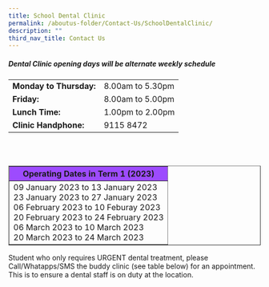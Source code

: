 ```yaml
---
title: School Dental Clinic
permalink: /aboutus-folder/Contact-Us/SchoolDentalClinic/
description: ""
third_nav_title: Contact Us
---
```

<style>
th:nth-child(1) {
	background-color: #9d4bfe;
	}
</style>

<h5> Dental Clinic opening days will be alternate weekly schedule</h5>

<table border="0">
	<tr>
		<td>
			<b>Monday to Thursday:</b>
		</td>
	  <td>
			8.00am to 5.30pm
		</td>
	</tr>
		<tr>
		<td>
			<b>Friday:</b>
		</td>
	  <td>
			8.00am to 5.00pm
		</td>
	</tr>
		<tr>
		<td>
			<b>Lunch Time:</b>
		</td>
	  <td>
			1.00pm to 2.00pm
		</td>
	</tr>
		<tr>
		<td>
			<b>Clinic Handphone:</b>
		</td>
	  <td>
			9115 8472
		</td>
	</tr>
	</table>
<br><br>
<table border="1">
	<tr>
		<th>
			<b>Operating Dates in Term 1 (2023)</b>
		</th>
	</tr>
	<tr>
		<td>
			09 January 2023 to 13 January 2023<br>
			23 January 2023 to 27 January 2023<br>
			06 February 2023 to 10 Feburay 2023<br>
			20 February 2023 to 24 February 2023<br>
			06 March 2023 to 10 March 2023<br>
			20 March 2023 to 24 March 2023<br>
		</td>
	</tr>
</table>

<p>Student who only requires URGENT dental treatment, please Call/Whatapps/SMS the buddy clinic (see table below) for an appointment. This is to ensure a dental staff is on duty at the location.</p>